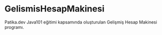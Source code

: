 # GelismisHesapMakinesi
Patika.dev Java101 eğitimi kapsamında oluşturulan Gelişmiş Hesap Makinesi programı.
